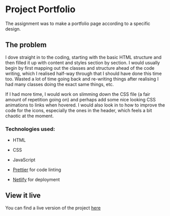# Project Portfolio

The assignment was to make a portfolio page according to a specific design.

## The problem

I dove straight in to the coding, starting with the basic HTML structure and then filled it up with content and styles section by section. I would usually begin by first mapping out the classes and structure ahead of the code writing, which I realised half-way through that I should have done this time too. Wasted a lot of time going back and re-writing things after realising I had many classes doing the exact same things, etc.

If I had more time, I would work on slimming down the CSS file (a fair amount of repetition going on) and perhaps add some nice looking CSS animations to links when hovered. I would also look in to how to improve the code for the icons, especially the ones in the header, which feels a bit chaotic at the moment.

### Technologies used:

- HTML
- CSS
- JavaScript

- [Prettier](https://www.prettier.io/) for code linting
- [Netlify](https://www.netlify.com/) for deployment

## View it live

You can find a live version of the project [here](https://amanda-w.netlify.app/ "Amanda W - Portfolio")
